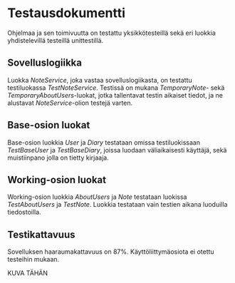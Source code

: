 # Testausdokumentti #

Ohjelmaa ja sen toimivuutta on testattu yksikkötesteillä sekä eri luokkia yhdistelevillä testeillä unittestillä.

## Sovelluslogiikka ##

Luokka *NoteService*, joka vastaa sovelluslogiikasta, on testattu testiluokassa *TestNoteService*. Testissä on mukana *TemporaryNote*- sekä *TemporaryAboutUsers*-luokat, jotka tallentavat testin aikaiset tiedot, ja ne alustavat *NoteService*-olion testejä varten.

## Base-osion luokat ##

Base-osion luokkia *User* ja *Diary* testataan omissa testiluokissaan *TestBaseUser* ja *TestBaseDiary*, joissa luodaan väliaikaisesti käyttäjä, sekä muistiinpano jolla on tietty kirjaaja.

## Working-osion luokat ##

Working-osion luokkia *AboutUsers* ja *Note* testataan luokissa *TestAboutUsers* ja *TestNote*. Luokkia testataan vain testien aikana luoduilla tiedostoilla.

## Testikattavuus ##

Sovelluksen haaraumakattavuus on 87%. Käyttöliittymäosiota ei otettu testeihin mukaan.

KUVA TÄHÄN
